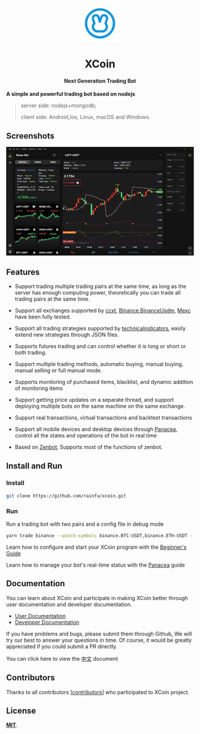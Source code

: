 <p align="center"><img src="docs/public/images/logo.png" alt="XCoin" width="100" height="100"></p>

<h1 align="center">XCoin</h1>

<h4 align="center">Next Generation Trading Bot</h4>

**A simple and powerful trading bot based on nodejs**

> server side: nodejs+mongodb;
>
> client side: Android,Ios, Linux, macOS and Windows.

## Screenshots

![Screenshot](docs/public/images/screenshot.jpg)

## Features

- Support trading multiple trading pairs at the same time, as long as the server has enough computing power, theoretically you can trade all trading pairs at the same time.

- Support all exchanges supported by [ccxt](https://github.com/ccxt/ccxt), [Binance](https://www.binance.com),[BinanceUsdm](https://www.binance.com), [Mexc](https://www.mexc.com/) have been fully tested.

- Support all trading strategies supported by [technicalindicators](https://github.com/anandanand84/technicalindicators), easily extend new strategies through JSON files.

- Supports futures trading and can control whether it is long or short or both trading.

- Support multiple trading methods, automatic buying, manual buying, manual selling or full manual mode.

- Supports monitoring of purchased items, blacklist, and dynamic addition of monitoring items

- Support getting price updates on a separate thread, and support deploying multiple bots on the same machine on the same exchange.

- Support real transactions, virtual transactions and backtest transactions

- Support all mobile devices and desktop devices through [Panacea](https://github.com/markmind/panacea), control all the states and operations of the bot in real time

- Based on [Zenbot](https://github.com/DeviaVir/zenbot), Supports most of the functions of zenbot.

## Install and Run

### Install

```bash
git clone https://github.com/rainfu/xcoin.git
```

### Run

Run a trading bot with two pairs and a config file in  debug mode

```bash
yarn trade binance --watch-symbols binance.BTC-USDT,binance.ETH-USDT --conf ./data/config/binance/30mf.json --debug
```

Learn how to configure and start your XCoin program with the [Beginner's Guide](docs/start.md)

Learn how to manage your bot's real-time status with the [Panacea](https://github.com/markmind/panacea) guide

## Documentation

You can learn about XCoin and participate in making XCoin better through user documentation and developer documentation.

- [User Documentation](docs/README.md)
- [Developer Documentation](docs/developer.md)

If you have problems and bugs, please submit them through Github, We will try our best to answer your questions in time. Of course, it would be greatly appreciated if you could submit a PR directly.

You can click here to view the [中文](README.zh-CN.md) document

## Contributors

Thanks to all contributors [[contributors](https://github.com/rainfu/xcoin/graphs/contributors)] who participated to XCoin project.

## License

[**MIT**](https://opensource.org/licenses/MIT).
